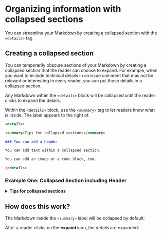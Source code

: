 # Organizing information with collapsed sections

You can streamline your Markdown by creating a collapsed section with the `<details>` tag.

## Creating a collapsed section

You can temporarily obscure sections of your Markdown by creating a collapsed section that the reader can choose to expand. For example, when you want to include technical details in an issue comment that may not be relevant or interesting to every reader, you can put those details in a collapsed section.

Any Markdown within the `<details>` block will be collapsed until the reader clicks to expand the details.

Within the `<details>` block, use the `<summary>` tag to let readers know what is inside. The label appears to the right of.

```markdown
<details>

<summary>Tips for collapsed sections</summary>

### You can add a header

You can add text within a collapsed section.

You can add an image or a code block, too.

</details>
```

### Example One: Collapsed Section including Header

<details>

<summary><b>Tips for collapsed sections</b></summary>

### You can add a header

You can add text within a collapsed section. The collapsed section can be expanded or collapsed 

You can add an image or a code block, too.

```ruby
   puts "Hello World"
```

</details>

## How does this work?
The Markdown inside the `<summary>` label will be collapsed by default:

After a reader clicks on the **expand** icon, the details are expanded:
